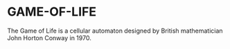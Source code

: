# GAME-OF-LIFE
The Game of Life is a cellular automaton designed by British mathematician John Horton Conway in 1970.

